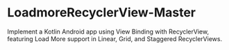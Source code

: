 # LoadmoreRecyclerView-Master
Implement a Kotlin Android app using View Binding with RecyclerView, featuring Load More support in Linear, Grid, and Staggered RecyclerViews.

